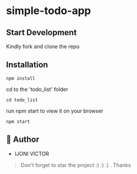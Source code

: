 # simple-todo-app

## Start Development

Kindly fork and clone the repo 

## Installation

```
npm install
```

cd to the 'todo_list' folder

```
cd todo_list
```

run npm start to view it on your browser

```
npm start
```

## 🎩 Author

- IJONI VICTOR  

> Don't forget to star the project :) :) :) . Thanks